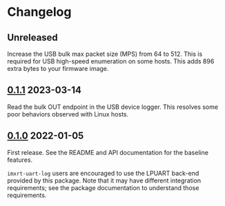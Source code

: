 # Changelog

## Unreleased

Increase the USB bulk max packet size (MPS) from 64 to 512. This is required
for USB high-speed enumeration on some hosts. This adds 896 extra bytes to
your firmware image.

## [0.1.1] 2023-03-14

Read the bulk OUT endpoint in the USB device logger. This resolves some poor
behaviors observed with Linux hosts.

## [0.1.0] 2022-01-05

First release. See the README and API documentation for the baseline features.

`imxrt-uart-log` users are encouraged to use the LPUART back-end provided by
this package. Note that it may have different integration requirements; see
the package documentation to understand those requirements.

[0.1.1]: https://github.com/imxrt-rs/imxrt-hal/compare/0.1.0-log...0.1.1-log
[0.1.0]: https://github.com/imxrt-rs/imxrt-hal/releases/tag/0.1.0-log
